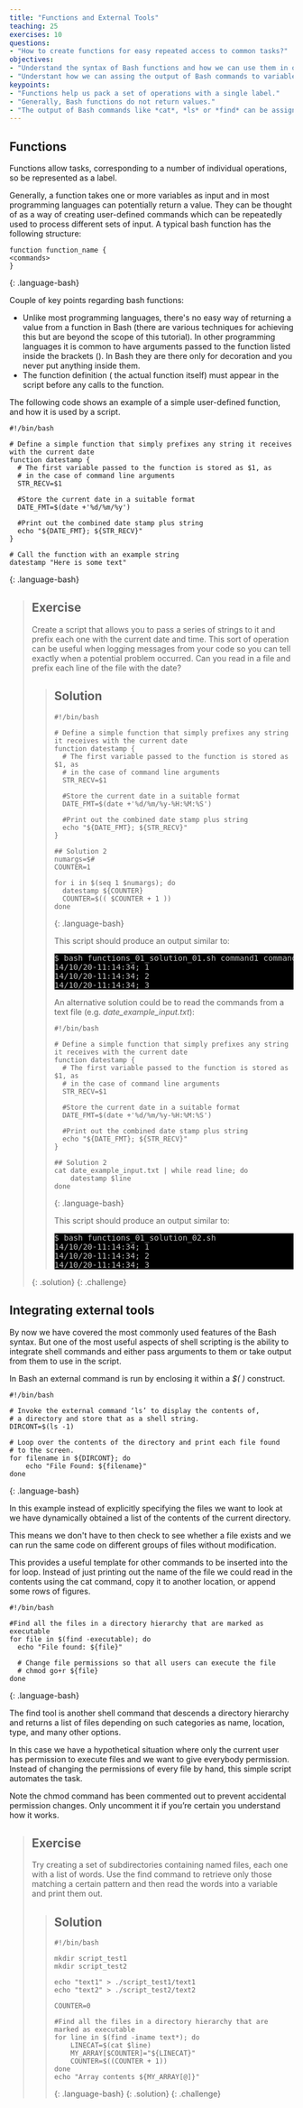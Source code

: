 ```yaml
---
title: "Functions and External Tools"
teaching: 25
exercises: 10
questions:
- "How to create functions for easy repeated access to common tasks?"
objectives:
- "Understand the syntax of Bash functions and how we can use them in our scripts."
- "Understant how we can assing the output of Bash commands to variables and use them in our scripts."
keypoints:
- "Functions help us pack a set of operations with a single label."
- "Generally, Bash functions do not return values."
- "The output of Bash commands like *cat*, *ls* or *find* can be assigned to a Bash variable using the construct **VAR=$(command)**"
---
```


## Functions
Functions allow tasks, corresponding to a number of individual operations, so be 
represented as a label. 

Generally, a function takes one or more variables as input and in most programming
languages can potentially return a value. They can be thought of as a way of creating
user-defined commands which can be repeatedly used to process different sets of
input. A typical bash function has the following structure:

~~~
function function_name {
<commands>
}
~~~
{: .language-bash}

Couple of key points regarding bash functions:
- Unlike most programming languages, there's no easy way of returning a value from a
function in Bash (there are various techniques for achieving this but are beyond the
scope of this tutorial). In other programming languages it is common to have 
arguments passed to the function listed inside the brackets (). In Bash they are 
there only for decoration and you never put anything inside them.
- The function definition ( the actual function itself) must appear in the script 
before any calls to the function.

The following code shows an example of a simple user-defined function, and how it is 
used by a script.
~~~
#!/bin/bash

# Define a simple function that simply prefixes any string it receives with the current date
function datestamp {
  # The first variable passed to the function is stored as $1, as
  # in the case of command line arguments
  STR_RECV=$1

  #Store the current date in a suitable format
  DATE_FMT=$(date +'%d/%m/%y')

  #Print out the combined date stamp plus string
  echo "${DATE_FMT}; ${STR_RECV}"
}

# Call the function with an example string
datestamp "Here is some text"
~~~
{: .language-bash}

> ## Exercise
> Create a script that allows you to pass a series of strings to it and prefix each one with the current date and time. This sort of operation can be useful when logging messages from your code so you can tell exactly when a potential problem occurred. Can you read in a file and prefix each line of the file with the date?
> > ## Solution
> > ~~~
> > #!/bin/bash
> > 
> > # Define a simple function that simply prefixes any string it receives with the current date
> > function datestamp {
> >   # The first variable passed to the function is stored as $1, as
> >   # in the case of command line arguments
> >   STR_RECV=$1
> > 
> >   #Store the current date in a suitable format
> >   DATE_FMT=$(date +'%d/%m/%y-%H:%M:%S')
> > 
> >   #Print out the combined date stamp plus string
> >   echo "${DATE_FMT}; ${STR_RECV}"
> > }
> > 
> > ## Solution 2
> > numargs=$#
> > COUNTER=1
> > 
> > for i in $(seq 1 $numargs); do
> >   datestamp ${COUNTER}
> >   COUNTER=$(( $COUNTER + 1 ))
> > done
> > ~~~
> > {: .language-bash}
> >
> >  This script should produce an output similar to:
> > <pre style="color: silver; background: black;">
> > $ bash functions_01_solution_01.sh command1 command2 command3
> > 14/10/20-11:14:34; 1
> > 14/10/20-11:14:34; 2
> > 14/10/20-11:14:34; 3
> > </pre>
> > 
> > An alternative solution could be to read the commands from a text file (e.g. *date_example_input.txt*):
> > ~~~
> > #!/bin/bash
> > 
> > # Define a simple function that simply prefixes any string it receives with the current date
> > function datestamp {
> >   # The first variable passed to the function is stored as $1, as
> >   # in the case of command line arguments
> >   STR_RECV=$1
> > 
> >   #Store the current date in a suitable format
> >   DATE_FMT=$(date +'%d/%m/%y-%H:%M:%S')
> > 
> >   #Print out the combined date stamp plus string
> >   echo "${DATE_FMT}; ${STR_RECV}"
> > }
> > 
> > ## Solution 2
> > cat date_example_input.txt | while read line; do
> >     datestamp $line
> > done
> > ~~~
> > {: .language-bash}
> >
> >  This script should produce an output similar to:
> > <pre style="color: silver; background: black;">
> > $ bash functions_01_solution_02.sh
> > 14/10/20-11:14:34; 1
> > 14/10/20-11:14:34; 2
> > 14/10/20-11:14:34; 3
> > </pre>
> >
> {: .solution}
{: .challenge}

## Integrating external tools
By now we have covered the most commonly used features of the Bash syntax. But one of the most useful aspects of shell scripting is the ability to integrate shell commands and either pass arguments to them or take output from them to use in the script. 

In Bash an external command is run by enclosing it within a *$(    )* construct.
~~~
#!/bin/bash

# Invoke the external command ‘ls’ to display the contents of,
# a directory and store that as a shell string.
DIRCONT=$(ls -1)

# Loop over the contents of the directory and print each file found
# to the screen.
for filename in ${DIRCONT}; do
    echo "File Found: ${filename}"
done
~~~
{: .language-bash}

In this example instead of explicitly specifying the files we want to look at we have dynamically obtained a list of the contents of the current directory. 

This means we don't have to then check to see whether a file exists and we can run the same code on different groups of files without modification.

This provides a useful template for other commands to be inserted into the for loop. Instead of just printing out the name of the file we could read in the contents using the cat command, copy it to another location, or append some rows of figures.

~~~
#!/bin/bash

#Find all the files in a directory hierarchy that are marked as executable
for file in $(find -executable); do
  echo "File found: ${file}"

  # Change file permissions so that all users can execute the file
  # chmod go+r ${file}
done
~~~
{: .language-bash}

The find tool is another shell command that descends a directory hierarchy and returns a list of files depending on such categories as name, location, type, and many other options. 

In this case we have a hypothetical situation where only the current user has permission to execute files and we want to give everybody permission. Instead of changing the permissions of every file by hand, this simple script automates the task. 

Note the chmod command has been commented out to prevent accidental permission changes. Only uncomment it if you’re certain you understand how it works.

> ## Exercise
> Try creating a set of subdirectories containing named files, each one with a list of words. Use the find command to retrieve only those matching a certain pattern and then read the words into a variable and print them out.
>
> > ## Solution
> > ~~~
> > #!/bin/bash
> > 
> > mkdir script_test1
> > mkdir script_test2
> > 
> > echo "text1" > ./script_test1/text1
> > echo "text2" > ./script_test2/text2
> > 
> > COUNTER=0
> > 
> > #Find all the files in a directory hierarchy that are marked as executable
> > for line in $(find -iname text*); do
> >     LINECAT=$(cat $line)
> >     MY_ARRAY[$COUNTER]="${LINECAT}"
> >     COUNTER=$((COUNTER + 1))
> > done
> > echo "Array contents ${MY_ARRAY[@]}"
> > ~~~
> > {: .language-bash}
> {: .solution}
{: .challenge}

